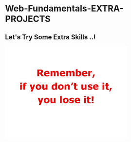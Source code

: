 # Web-Fundamentals-EXTRA-PROJECTS

## Let's Try Some Extra Skills ..!

<img src="https://github.com/MohamedAmineHammi/Web-Fundamentals-EXTRA-PROJECTS/blob/main/Use%20it%20!.jpg" weight="600" height="300">

